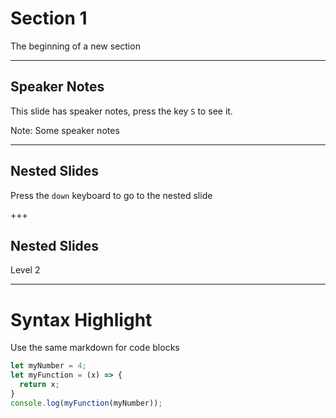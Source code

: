 # Section 1

The beginning of a new section

---

## Speaker Notes

This slide has speaker notes, press the key `S` to see it.

Note: Some speaker notes

---

## Nested Slides

Press the `down` keyboard to go to the nested slide

+++

## Nested Slides

Level 2

---

# Syntax Highlight

Use the same markdown for code blocks

```js
let myNumber = 4;
let myFunction = (x) => {
  return x;
}
console.log(myFunction(myNumber));
```